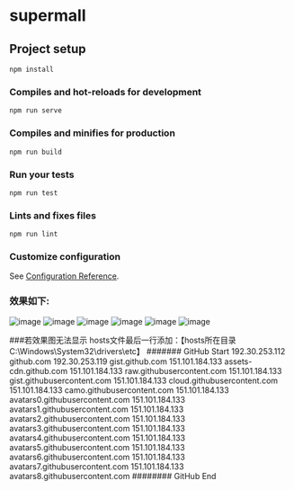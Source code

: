 # supermall

## Project setup
```
npm install
```

### Compiles and hot-reloads for development
```
npm run serve
```

### Compiles and minifies for production
```
npm run build
```

### Run your tests
```
npm run test
```

### Lints and fixes files
```
npm run lint
```

### Customize configuration
See [Configuration Reference](https://cli.vuejs.org/config/).

### 效果如下:
![image](https://github.com/asdlfjfk/supermall/blob/main/src/assets/img/other/170112.png)
![image](https://github.com/asdlfjfk/supermall/blob/main/src/assets/img/other/170136.png)
![image](https://github.com/asdlfjfk/supermall/blob/main/src/assets/img/other/170231.png)
![image](https://github.com/asdlfjfk/supermall/blob/main/src/assets/img/other/170306.png)
![image](https://github.com/asdlfjfk/supermall/blob/main/src/assets/img/other/170322.png)
![image](https://github.com/asdlfjfk/supermall/blob/main/src/assets/img/other/170339.png)


###若效果图无法显示
hosts文件最后一行添加：【hosts所在目录C:\Windows\System32\drivers\etc】
####### GitHub Start 
192.30.253.112    github.com 
192.30.253.119    gist.github.com
151.101.184.133    assets-cdn.github.com
151.101.184.133    raw.githubusercontent.com
151.101.184.133    gist.githubusercontent.com
151.101.184.133    cloud.githubusercontent.com
151.101.184.133    camo.githubusercontent.com
151.101.184.133    avatars0.githubusercontent.com
151.101.184.133    avatars1.githubusercontent.com
151.101.184.133    avatars2.githubusercontent.com
151.101.184.133    avatars3.githubusercontent.com
151.101.184.133    avatars4.githubusercontent.com
151.101.184.133    avatars5.githubusercontent.com
151.101.184.133    avatars6.githubusercontent.com
151.101.184.133    avatars7.githubusercontent.com
151.101.184.133    avatars8.githubusercontent.com
######## GitHub End
